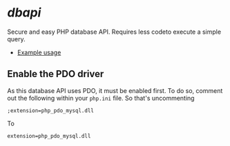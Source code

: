 # ***dbapi***
Secure and easy PHP database API. Requires less codeto execute a simple query.
- [Example usage](https://gitlab.com/eddiejibson/dbapi/blob/master/example.php)
## Enable the PDO driver
As this database API uses PDO, it must be enabled first. To do so, comment out the following within your `php.ini` file.
So that's uncommenting

    ;extension=php_pdo_mysql.dll

To

    extension=php_pdo_mysql.dll

